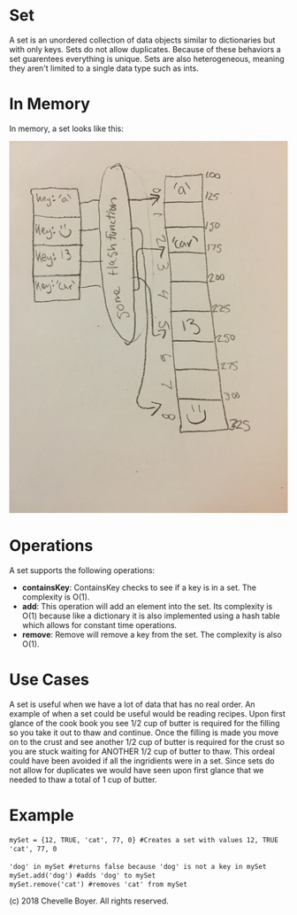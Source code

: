 # Set

A set is an unordered collection of data objects similar to dictionaries but with only keys. Sets do not allow duplicates. Because of these behaviors a set guarentees everything is unique. Sets are also heterogeneous, meaning they aren't limited to a single data type such as ints.

# In Memory

In memory, a set looks like this:

![Image of Set in Memory](images/set.jpg)


# Operations

A set supports the following operations:

* **containsKey**: ContainsKey checks to see if a key is in a set. The complexity is O(1).
* **add**: This operation will add an element into the set. Its complexity is O(1) because like a dictionary it is also implemented using a hash table which allows for constant time operations.
* **remove**: Remove will remove a key from the set. The complexity is also O(1).

# Use Cases

A set is useful when we have a lot of data that has no real order. An example of when a set could be useful would be reading recipes. Upon first glance of the cook book you see 1/2 cup of butter is required for the filling so you take it out to thaw and continue. Once the filling is made you move on to the crust and see another 1/2 cup of butter is required for the crust so you are stuck waiting for ANOTHER 1/2 cup of butter to thaw. This ordeal could have been avoided if all the ingridients were in a set. Since sets do not allow for duplicates we would have seen upon first glance that we needed to thaw a total of 1 cup of butter.

# Example

```
mySet = {12, TRUE, 'cat', 77, 0} #Creates a set with values 12, TRUE 'cat', 77, 0

'dog' in mySet #returns false because 'dog' is not a key in mySet
mySet.add('dog') #adds 'dog' to mySet
mySet.remove('cat') #removes 'cat' from mySet
```

(c) 2018 Chevelle Boyer. All rights reserved.
